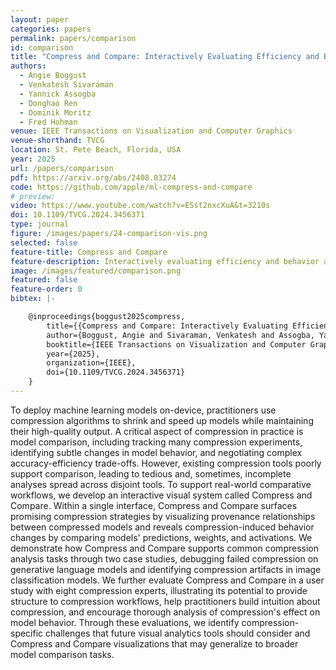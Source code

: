 ```yaml
---
layout: paper
categories: papers
permalink: papers/comparison
id: comparison
title: "Compress and Compare: Interactively Evaluating Efficiency and Behavior Across ML Model Compression Experiments"
authors: 
  - Angie Boggust
  - Venkatesh Sivaraman
  - Yannick Assogba
  - Donghao Ren
  - Dominik Moritz
  - Fred Hohman
venue: IEEE Transactions on Visualization and Computer Graphics
venue-shorthand: TVCG
location: St. Pete Beach, Florida, USA
year: 2025
url: /papers/comparison
pdf: https://arxiv.org/abs/2408.03274
code: https://github.com/apple/ml-compress-and-compare
# preview: 
video: https://www.youtube.com/watch?v=ESst2nxcXuA&t=3210s
doi: 10.1109/TVCG.2024.3456371
type: journal
figure: /images/papers/24-comparison-vis.png
selected: false
feature-title: Compress and Compare
feature-description: Interactively evaluating efficiency and behavior across ML model compression experiments
image: /images/featured/comparison.png
featured: false
feature-order: 0
bibtex: |-

    @inproceedings{boggust2025compress,
        title={{Compress and Compare: Interactively Evaluating Efficiency and Behavior Across ML Model Compression Experiments}},
        author={Boggust, Angie and Sivaraman, Venkatesh and Assogba, Yannick and Ren, Donghao and Moritz, Dominik and Hohman, Fred},
        booktitle={IEEE Transactions on Visualization and Computer Graphics},
        year={2025},
        organization={IEEE},
        doi={10.1109/TVCG.2024.3456371}
    }
---
```


To deploy machine learning models on-device, practitioners use compression algorithms to shrink and speed up models while maintaining their high-quality output.
A critical aspect of compression in practice is model comparison, including tracking many compression experiments, identifying subtle changes in model behavior, and negotiating complex accuracy-efficiency trade-offs. However, existing compression tools poorly support comparison, leading to tedious and, sometimes, incomplete analyses spread across disjoint tools.
To support real-world comparative workflows, we develop an interactive visual system called Compress and Compare.
Within a single interface, Compress and Compare surfaces promising compression strategies by visualizing provenance relationships between compressed models and reveals compression-induced behavior changes by comparing models' predictions, weights, and activations.
We demonstrate how Compress and Compare supports common compression analysis tasks through two case studies, debugging failed compression on generative language models and identifying compression artifacts in image classification models.
We further evaluate Compress and Compare in a user study with eight compression experts, illustrating its potential to provide structure to compression workflows, help practitioners build intuition about compression, and encourage thorough analysis of compression's effect on model behavior.
Through these evaluations, we identify compression-specific challenges that future visual analytics tools should consider and Compress and Compare visualizations that may generalize to broader model comparison tasks.

